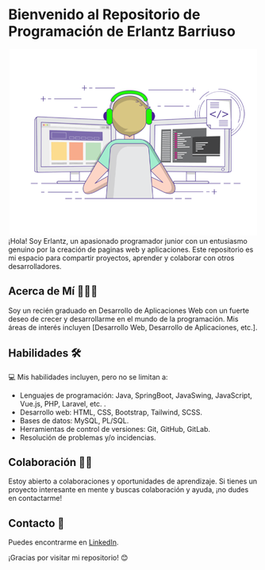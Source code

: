 # Bienvenido al Repositorio de Programación de Erlantz Barriuso

<div align="center">

<img src="img/programming.gif" alt="programming" width="500px" />

</div>
¡Hola! Soy Erlantz, un apasionado programador junior con un entusiasmo genuino por la creación de paginas web y aplicaciones. Este repositorio es mi espacio para compartir proyectos, aprender y colaborar con otros desarrolladores.

## Acerca de Mí 🙋🏻‍♂️

Soy un recién graduado en Desarrollo de Aplicaciones Web con un fuerte deseo de crecer y desarrollarme en el mundo de la programación. Mis áreas de interés incluyen [Desarrollo Web, Desarrollo de Aplicaciones, etc.].


## Habilidades 🛠

💻 Mis habilidades incluyen, pero no se limitan a:
 
- Lenguajes de programación: Java, SpringBoot, JavaSwing, JavaScript, Vue.js, PHP, Laravel, etc. .
- Desarrollo web: HTML, CSS, Bootstrap, Tailwind, SCSS.
- Bases de datos: MySQL, PL/SQL.
- Herramientas de control de versiones: Git, GitHub, GitLab.
- Resolución de problemas y/o incidencias.

## Colaboración 🤝🏻

Estoy abierto a colaboraciones y oportunidades de aprendizaje. Si tienes un proyecto interesante en mente y buscas colaboración y ayuda, ¡no dudes en contactarme!

## Contacto 📲

Puedes encontrarme en [LinkedIn](https://www.linkedin.com/in/erlantz-barriuso/).

¡Gracias por visitar mi repositorio! 😊

